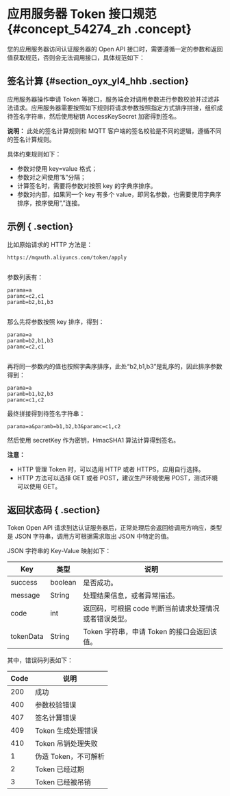 # 应用服务器 Token 接口规范 {#concept_54274_zh .concept}

您的应用服务器访问认证服务器的 Open API 接口时，需要遵循一定的参数和返回值获取规范，否则会无法调用接口，具体规范如下：

## 签名计算 {#section_oyx_yl4_hhb .section}

应用服务器操作申请 Token 等接口，服务端会对调用参数进行参数校验并过滤非法请求。应用服务器需要按照如下规则将请求参数按照指定方式排序拼接，组织成待签名字符串，然后使用秘钥 AccessKeySecret 加密得到签名。

**说明：** 此处的签名计算规则和 MQTT 客户端的签名校验是不同的逻辑，遵循不同的签名计算规则。

具体约束规则如下：

-   参数对使用 key=value 格式；
-   参数对之间使用“&”分隔；
-   计算签名时，需要将参数对按照 key 的字典序排序。
-   参数对内部，如果同一个 key 有多个 value，即同名参数，也需要使用字典序排序，按序使用“,”连接。

## 示例 { .section}

比如原始请求的 HTTP 方法是：

```
https://mqauth.aliyuncs.com/token/apply
			
```

参数列表有：

```
parama=a
paramc=c2,c1
paramb=b2,b1,b3
			
```

那么先将参数按照 key 排序，得到：

```
parama=a
paramb=b2,b1,b3
paramc=c2,c1
			
```

再将同一参数内的值也按照字典序排序，此处“b2,b1,b3”是乱序的，因此排序参数得到：

```
parama=a
paramb=b1,b2,b3
paramc=c1,c2
```

最终拼接得到待签名字符串：

```
parama=a&paramb=b1,b2,b3&paramc=c1,c2
```

然后使用 secretKey 作为密钥，HmacSHA1 算法计算得到签名。

**注意：**

-   HTTP 管理 Token 时，可以选用 HTTP 或者 HTTPS，应用自行选择。
-   HTTP 方法可以选择 GET 或者 POST，建议生产环境使用 POST，测试环境可以使用 GET。

## 返回状态码 { .section}

Token Open API 请求到达认证服务器后，正常处理后会返回给调用方响应，类型是 JSON 字符串，调用方可根据需求取出 JSON 中特定的值。

JSON 字符串的 Key-Value 映射如下：

|Key|类型|说明|
|---|--|--|
|success|boolean|是否成功。|
|message|String|处理结果信息，或者异常描述。|
|code|int|返回码，可根据 code 判断当前请求处理情况或者错误类型。|
|tokenData|String|Token 字符串，申请 Token 的接口会返回该值。|

其中，错误码列表如下：

|Code|说明|
|----|--|
|200|成功|
|400|参数校验错误|
|407|签名计算错误|
|409|Token 生成处理错误|
|410|Token 吊销处理失败|
|1|伪造 Token，不可解析|
|2|Token 已经过期|
|3|Token 已经被吊销|

